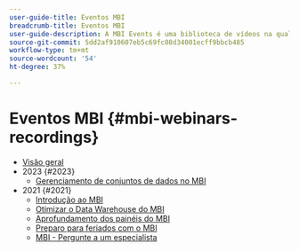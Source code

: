 ```yaml
---
user-guide-title: Eventos MBI
breadcrumb-title: Eventos MBI
user-guide-description: A MBI Events é uma biblioteca de vídeos na qual especialistas e colegas compartilham suas ideias e opiniões sobre o Adobe Commerce.
source-git-commit: 5dd2af910607eb5c69fc08d34001ecff9bbcb485
workflow-type: tm+mt
source-wordcount: '54'
ht-degree: 37%

---
```



# Eventos MBI  {#mbi-webinars-recordings}

+ [Visão geral](overview.md)
+ 2023 {#2023}
   + [Gerenciamento de conjuntos de dados no MBI](2023/manage-data-sets.md)
+ 2021 {#2021}
   + [Introdução ao MBI](2021-22/getting-started.md)
   + [Otimizar o Data Warehouse do MBI](2021-22/optimize-data-warehouse.md)
   + [Aprofundamento dos painéis do MBI](2021-22/dashboards-deep-dive.md)
   + [Preparo para feriados com o MBI](2021-22/holiday-readiness.md)
   + [MBI - Pergunte a um especialista](2021-22/ask-expert.md)

<!---+ Commerce Events {#commerce-events}
  + [Overview](commerce-events/overview.md)
  + 2022 {#2022}
    + [Top Tips and Tricks for Adobe Campaign Standard](customer-journeys/2022/tips-and-tricks.md)
    + [Develop and customize data models in Adobe Campaign Classic](customer-journeys/2022/data-models.md)

+ Data and insights {#commerce-release-updates}
  + [Overview](commerce-release-updates/overview.md)
  + 2022 {#2022}
    + [Innovations and trends](data-and-insights/2022/innovations.md)
    + [Sensei and Analysis Workspace](data-and-insights/2022/sensei.md)
    + [Personalize and automate with Adobe Target](data-and-insights/2022/personalize.md)
    + [Analytics and Target applications for Mobile and Apps](data-and-insights/2022/mobile-and-apps.md)
    + [Cross Device Analytics and Customer Journey Analytics](data-and-insights/2022/cross-device-analytics.md) --->
